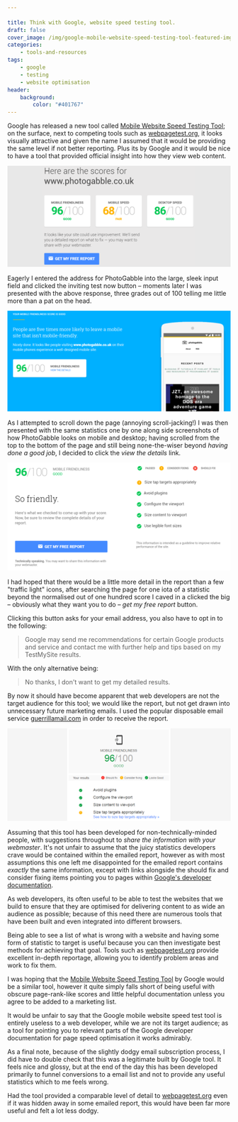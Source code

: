 ```yaml
---

title: Think with Google, website speed testing tool.
draft: false
cover_image: /img/google-mobile-website-speed-testing-tool-featured-img.png
categories:
    - tools-and-resources
tags:
    - google
    - testing
    - website optimisation
header:
    background:
        color: "#401767"
---
```


Google has released a new tool called [Mobile Website Speed Testing Tool](https://testmysite.thinkwithgoogle.com/); on the surface, next to competing tools such as [webpagetest.org](http://www.webpagetest.org), it looks visually attractive and given the name I assumed that it would be providing the same level if not better reporting. Plus its by Google and it would be nice to have a tool that provided official insight into how they view web content.

![Results](/img/google-mobile-website-speed-testing-tool-1.png "Google Mobile Website Speed Test Tool")

Eagerly I entered the address for PhotoGabble into the large, sleek input field and clicked the inviting test now button &ndash; moments later I was presented with the above response, three grades out of 100 telling me little more than a pat on the head. 

![Results](/img/google-mobile-website-speed-testing-tool-2.png "Google Mobile Website Speed Test Tool")

As I attempted to scroll down the page (annoying scroll-jacking!) I was then presented with the same statistics one by one along side screenshots of how PhotoGabble looks on mobile and desktop; having scrolled
from the top to the bottom of the page and still being none-the-wiser beyond _having done a good job_, I 
decided to click the _view the details_ link.

![Results](/img/google-mobile-website-speed-testing-tool-3.png "Google Mobile Website Speed Test Tool")

I had hoped that there would be a little more detail in the report than a few "traffic light" icons, after searching the page for one iota of a statistic beyond the normalised out of one hundred score I caved in a clicked the big &ndash; obviously what they want you to do &ndash; _get my free report_ button.

Clicking this button asks for your email address, you also have to opt in to the following:

> Google may send me recommendations for certain Google products and service and contact me with further help and tips based on my TestMySite results.

With the only alternative being:

> No thanks, I don't want to get my detailed results.

By now it should have become apparent that web developers are not the target audience for this tool; we would like the report, but not get drawn into unnecessary future marketing emails. I used the popular disposable email service [guerrillamail.com](https://www.guerrillamail.com/) in order to receive the report.

![Results](/img/google-mobile-website-speed-testing-tool-4.png "Google Mobile Website Speed Test Tool")

Assuming that this tool has been developed for non-technically-minded people, with suggestions throughout to _share the information with your webmaster_. It's not unfair to assume that the juicy statistics developers crave would be contained within the emailed report, however as with most assumptions this one left me disappointed for the emailed report contains _exactly_ the same information, except with links alongside the should fix and consider fixing items pointing you to pages within [Google's developer documentation](http://developers.google.com).


As web developers, its often useful to be able to test the websites that we build to ensure that they are optimised for delivering content to as wide an audience as possible; because of this need there are numerous tools that have been built and even integrated into different browsers.

Being able to see a list of what is wrong with a website and having some form of statistic to target is useful because you can then investigate best methods for achieving that goal. Tools such as [webpagetest.org](http://www.webpagetest.org) provide excellent in-depth reportage, allowing you to identify problem areas and work to fix them.

I was hoping that the [Mobile Website Speed Testing Tool](https://testmysite.thinkwithgoogle.com/) by Google would be a similar tool, however it quite simply falls short of being useful with obscure page-rank-like scores and little helpful documentation unless you agree to be added to a marketing list.

It would be unfair to say that the Google mobile website speed test tool is entirely useless to a web developer, while we are not its target audience; as a tool for pointing you to relevant parts of the Google developer documentation for page speed optimisation it works admirably.

As a final note, because of the slightly dodgy email subscription process, I did have to double check that this was a legitimate built by Google tool. It feels nice and glossy, but at the end of the day this has been developed primarily to funnel conversions to a email list and not to provide any useful statistics which to me feels wrong.

Had the tool provided a comparable level of detail to [webpagetest.org](http://www.webpagetest.org) even if it was hidden away in some emailed report, this would have been far more useful and felt a lot less dodgy.